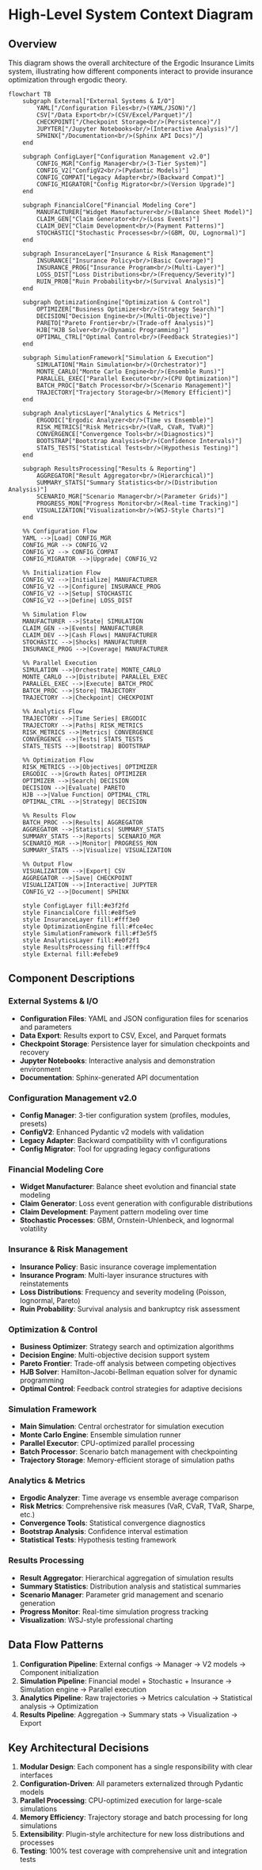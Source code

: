 # High-Level System Context Diagram

## Overview
This diagram shows the overall architecture of the Ergodic Insurance Limits system, illustrating how different components interact to provide insurance optimization through ergodic theory.

```mermaid
flowchart TB
    subgraph External["External Systems & I/O"]
        YAML["/Configuration Files<br/>(YAML/JSON)"/]
        CSV["/Data Export<br/>(CSV/Excel/Parquet)"/]
        CHECKPOINT["/Checkpoint Storage<br/>(Persistence)"/]
        JUPYTER["/Jupyter Notebooks<br/>(Interactive Analysis)"/]
        SPHINX["/Documentation<br/>(Sphinx API Docs)"/]
    end

    subgraph ConfigLayer["Configuration Management v2.0"]
        CONFIG_MGR["Config Manager<br/>(3-Tier System)"]
        CONFIG_V2["ConfigV2<br/>(Pydantic Models)"]
        CONFIG_COMPAT["Legacy Adapter<br/>(Backward Compat)"]
        CONFIG_MIGRATOR["Config Migrator<br/>(Version Upgrade)"]
    end

    subgraph FinancialCore["Financial Modeling Core"]
        MANUFACTURER["Widget Manufacturer<br/>(Balance Sheet Model)"]
        CLAIM_GEN["Claim Generator<br/>(Loss Events)"]
        CLAIM_DEV["Claim Development<br/>(Payment Patterns)"]
        STOCHASTIC["Stochastic Processes<br/>(GBM, OU, Lognormal)"]
    end

    subgraph InsuranceLayer["Insurance & Risk Management"]
        INSURANCE["Insurance Policy<br/>(Basic Coverage)"]
        INSURANCE_PROG["Insurance Program<br/>(Multi-Layer)"]
        LOSS_DIST["Loss Distributions<br/>(Frequency/Severity)"]
        RUIN_PROB["Ruin Probability<br/>(Survival Analysis)"]
    end

    subgraph OptimizationEngine["Optimization & Control"]
        OPTIMIZER["Business Optimizer<br/>(Strategy Search)"]
        DECISION["Decision Engine<br/>(Multi-Objective)"]
        PARETO["Pareto Frontier<br/>(Trade-off Analysis)"]
        HJB["HJB Solver<br/>(Dynamic Programming)"]
        OPTIMAL_CTRL["Optimal Control<br/>(Feedback Strategies)"]
    end

    subgraph SimulationFramework["Simulation & Execution"]
        SIMULATION["Main Simulation<br/>(Orchestrator)"]
        MONTE_CARLO["Monte Carlo Engine<br/>(Ensemble Runs)"]
        PARALLEL_EXEC["Parallel Executor<br/>(CPU Optimization)"]
        BATCH_PROC["Batch Processor<br/>(Scenario Management)"]
        TRAJECTORY["Trajectory Storage<br/>(Memory Efficient)"]
    end

    subgraph AnalyticsLayer["Analytics & Metrics"]
        ERGODIC["Ergodic Analyzer<br/>(Time vs Ensemble)"]
        RISK_METRICS["Risk Metrics<br/>(VaR, CVaR, TVaR)"]
        CONVERGENCE["Convergence Tools<br/>(Diagnostics)"]
        BOOTSTRAP["Bootstrap Analysis<br/>(Confidence Intervals)"]
        STATS_TESTS["Statistical Tests<br/>(Hypothesis Testing)"]
    end

    subgraph ResultsProcessing["Results & Reporting"]
        AGGREGATOR["Result Aggregator<br/>(Hierarchical)"]
        SUMMARY_STATS["Summary Statistics<br/>(Distribution Analysis)"]
        SCENARIO_MGR["Scenario Manager<br/>(Parameter Grids)"]
        PROGRESS_MON["Progress Monitor<br/>(Real-time Tracking)"]
        VISUALIZATION["Visualization<br/>(WSJ-Style Charts)"]
    end

    %% Configuration Flow
    YAML -->|Load| CONFIG_MGR
    CONFIG_MGR --> CONFIG_V2
    CONFIG_V2 --> CONFIG_COMPAT
    CONFIG_MIGRATOR -->|Upgrade| CONFIG_V2

    %% Initialization Flow
    CONFIG_V2 -->|Initialize| MANUFACTURER
    CONFIG_V2 -->|Configure| INSURANCE_PROG
    CONFIG_V2 -->|Setup| STOCHASTIC
    CONFIG_V2 -->|Define| LOSS_DIST

    %% Simulation Flow
    MANUFACTURER -->|State| SIMULATION
    CLAIM_GEN -->|Events| MANUFACTURER
    CLAIM_DEV -->|Cash Flows| MANUFACTURER
    STOCHASTIC -->|Shocks| MANUFACTURER
    INSURANCE_PROG -->|Coverage| MANUFACTURER

    %% Parallel Execution
    SIMULATION -->|Orchestrate| MONTE_CARLO
    MONTE_CARLO -->|Distribute| PARALLEL_EXEC
    PARALLEL_EXEC -->|Execute| BATCH_PROC
    BATCH_PROC -->|Store| TRAJECTORY
    TRAJECTORY -->|Checkpoint| CHECKPOINT

    %% Analytics Flow
    TRAJECTORY -->|Time Series| ERGODIC
    TRAJECTORY -->|Paths| RISK_METRICS
    RISK_METRICS -->|Metrics| CONVERGENCE
    CONVERGENCE -->|Tests| STATS_TESTS
    STATS_TESTS -->|Bootstrap| BOOTSTRAP

    %% Optimization Flow
    RISK_METRICS -->|Objectives| OPTIMIZER
    ERGODIC -->|Growth Rates| OPTIMIZER
    OPTIMIZER -->|Search| DECISION
    DECISION -->|Evaluate| PARETO
    HJB -->|Value Function| OPTIMAL_CTRL
    OPTIMAL_CTRL -->|Strategy| DECISION

    %% Results Flow
    BATCH_PROC -->|Results| AGGREGATOR
    AGGREGATOR -->|Statistics| SUMMARY_STATS
    SUMMARY_STATS -->|Reports| SCENARIO_MGR
    SCENARIO_MGR -->|Monitor| PROGRESS_MON
    SUMMARY_STATS -->|Visualize| VISUALIZATION

    %% Output Flow
    VISUALIZATION -->|Export| CSV
    AGGREGATOR -->|Save| CHECKPOINT
    VISUALIZATION -->|Interactive| JUPYTER
    CONFIG_V2 -->|Document| SPHINX

    style ConfigLayer fill:#e3f2fd
    style FinancialCore fill:#e8f5e9
    style InsuranceLayer fill:#fff3e0
    style OptimizationEngine fill:#fce4ec
    style SimulationFramework fill:#f3e5f5
    style AnalyticsLayer fill:#e0f2f1
    style ResultsProcessing fill:#fff9c4
    style External fill:#efebe9
```

## Component Descriptions

### External Systems & I/O
- **Configuration Files**: YAML and JSON configuration files for scenarios and parameters
- **Data Export**: Results export to CSV, Excel, and Parquet formats
- **Checkpoint Storage**: Persistence layer for simulation checkpoints and recovery
- **Jupyter Notebooks**: Interactive analysis and demonstration environment
- **Documentation**: Sphinx-generated API documentation

### Configuration Management v2.0
- **Config Manager**: 3-tier configuration system (profiles, modules, presets)
- **ConfigV2**: Enhanced Pydantic v2 models with validation
- **Legacy Adapter**: Backward compatibility with v1 configurations
- **Config Migrator**: Tool for upgrading legacy configurations

### Financial Modeling Core
- **Widget Manufacturer**: Balance sheet evolution and financial state modeling
- **Claim Generator**: Loss event generation with configurable distributions
- **Claim Development**: Payment pattern modeling over time
- **Stochastic Processes**: GBM, Ornstein-Uhlenbeck, and lognormal volatility

### Insurance & Risk Management
- **Insurance Policy**: Basic insurance coverage implementation
- **Insurance Program**: Multi-layer insurance structures with reinstatements
- **Loss Distributions**: Frequency and severity modeling (Poisson, lognormal, Pareto)
- **Ruin Probability**: Survival analysis and bankruptcy risk assessment

### Optimization & Control
- **Business Optimizer**: Strategy search and optimization algorithms
- **Decision Engine**: Multi-objective decision support system
- **Pareto Frontier**: Trade-off analysis between competing objectives
- **HJB Solver**: Hamilton-Jacobi-Bellman equation solver for dynamic programming
- **Optimal Control**: Feedback control strategies for adaptive decisions

### Simulation Framework
- **Main Simulation**: Central orchestrator for simulation execution
- **Monte Carlo Engine**: Ensemble simulation runner
- **Parallel Executor**: CPU-optimized parallel processing
- **Batch Processor**: Scenario batch management with checkpointing
- **Trajectory Storage**: Memory-efficient storage of simulation paths

### Analytics & Metrics
- **Ergodic Analyzer**: Time average vs ensemble average comparison
- **Risk Metrics**: Comprehensive risk measures (VaR, CVaR, TVaR, Sharpe, etc.)
- **Convergence Tools**: Statistical convergence diagnostics
- **Bootstrap Analysis**: Confidence interval estimation
- **Statistical Tests**: Hypothesis testing framework

### Results Processing
- **Result Aggregator**: Hierarchical aggregation of simulation results
- **Summary Statistics**: Distribution analysis and statistical summaries
- **Scenario Manager**: Parameter grid management and scenario generation
- **Progress Monitor**: Real-time simulation progress tracking
- **Visualization**: WSJ-style professional charting

## Data Flow Patterns

1. **Configuration Pipeline**: External configs → Manager → V2 models → Component initialization
2. **Simulation Pipeline**: Financial model + Stochastic + Insurance → Simulation engine → Parallel execution
3. **Analytics Pipeline**: Raw trajectories → Metrics calculation → Statistical analysis → Optimization
4. **Results Pipeline**: Aggregation → Summary stats → Visualization → Export

## Key Architectural Decisions

1. **Modular Design**: Each component has a single responsibility with clear interfaces
2. **Configuration-Driven**: All parameters externalized through Pydantic models
3. **Parallel Processing**: CPU-optimized execution for large-scale simulations
4. **Memory Efficiency**: Trajectory storage and batch processing for long simulations
5. **Extensibility**: Plugin-style architecture for new loss distributions and processes
6. **Testing**: 100% test coverage with comprehensive unit and integration tests
